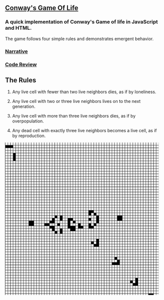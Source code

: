 ## [Conway's Game Of Life](https://github.com/petepeg/GameOfLife)
### A quick implementation of Conway's Game of life in JavaScript and HTML.

The game follows four simple rules and demonstrates emergent behavior.

### [Narrative]()
### [Code Review]()

## The Rules
1. Any live cell with fewer than two live neighbors dies, as if by loneliness.

2. Any live cell with two or three live neighbors lives on to the next generation.

3. Any live cell with more than three live neighbors dies, as if by overpopulation.

4. Any dead cell with exactly three live neighbors becomes a live cell, as if by reproduction.

![GliderGun](/GameOfLife/GOL.gif)